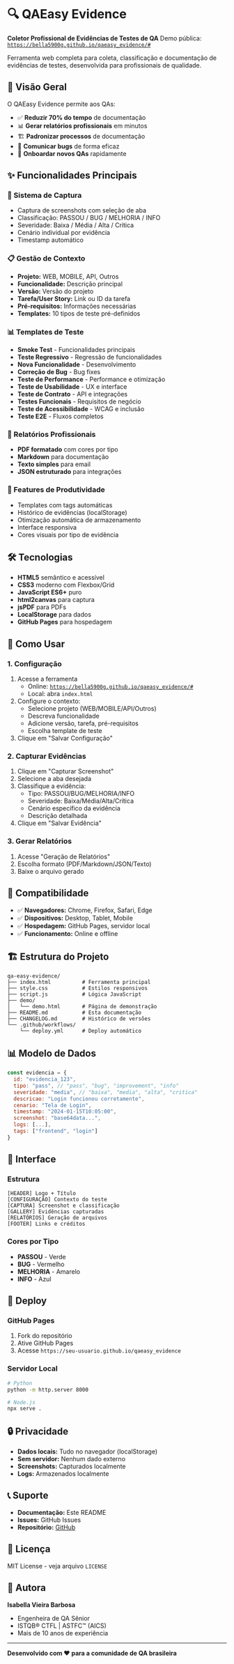 # 🔍 QAEasy Evidence

**Coletor Profissional de Evidências de Testes de QA**
Demo pública: [`https://bella5900g.github.io/qaeasy_evidence/#`](https://bella5900g.github.io/qaeasy_evidence/#)

Ferramenta web completa para coleta, classificação e documentação de evidências de testes, desenvolvida para profissionais de qualidade.

## 🎯 Visão Geral

O QAEasy Evidence permite aos QAs:

- ✅ **Reduzir 70% do tempo** de documentação
- 📊 **Gerar relatórios profissionais** em minutos
- 🏗️ **Padronizar processos** de documentação
- 💬 **Comunicar bugs** de forma eficaz
- 🚀 **Onboardar novos QAs** rapidamente

## ✨ Funcionalidades Principais

### 📸 Sistema de Captura

- Captura de screenshots com seleção de aba
- Classificação: PASSOU / BUG / MELHORIA / INFO
- Severidade: Baixa / Média / Alta / Crítica
- Cenário individual por evidência
- Timestamp automático

### 📋 Gestão de Contexto

- **Projeto:** WEB, MOBILE, API, Outros
- **Funcionalidade:** Descrição principal
- **Versão:** Versão do projeto
- **Tarefa/User Story:** Link ou ID da tarefa
- **Pré-requisitos:** Informações necessárias
- **Templates:** 10 tipos de teste pré-definidos

### 📊 Templates de Teste

- **Smoke Test** - Funcionalidades principais
- **Teste Regressivo** - Regressão de funcionalidades
- **Nova Funcionalidade** - Desenvolvimento
- **Correção de Bug** - Bug fixes
- **Teste de Performance** - Performance e otimização
- **Teste de Usabilidade** - UX e interface
- **Teste de Contrato** - API e integrações
- **Testes Funcionais** - Requisitos de negócio
- **Teste de Acessibilidade** - WCAG e inclusão
- **Teste E2E** - Fluxos completos

### 📄 Relatórios Profissionais

- **PDF formatado** com cores por tipo
- **Markdown** para documentação
- **Texto simples** para email
- **JSON estruturado** para integrações

### 🚀 Features de Produtividade

- Templates com tags automáticas
- Histórico de evidências (localStorage)
- Otimização automática de armazenamento
- Interface responsiva
- Cores visuais por tipo de evidência

## 🛠️ Tecnologias

- **HTML5** semântico e acessível
- **CSS3** moderno com Flexbox/Grid
- **JavaScript ES6+** puro
- **html2canvas** para captura
- **jsPDF** para PDFs
- **LocalStorage** para dados
- **GitHub Pages** para hospedagem

## 🚀 Como Usar

### 1. Configuração

1. Acesse a ferramenta
   - Online: [`https://bella5900g.github.io/qaeasy_evidence/#`](https://bella5900g.github.io/qaeasy_evidence/#)
   - Local: abra `index.html`
2. Configure o contexto:
   - Selecione projeto (WEB/MOBILE/API/Outros)
   - Descreva funcionalidade
   - Adicione versão, tarefa, pré-requisitos
   - Escolha template de teste
3. Clique em "Salvar Configuração"

### 2. Capturar Evidências

1. Clique em "Capturar Screenshot"
2. Selecione a aba desejada
3. Classifique a evidência:
   - Tipo: PASSOU/BUG/MELHORIA/INFO
   - Severidade: Baixa/Média/Alta/Crítica
   - Cenário específico da evidência
   - Descrição detalhada
4. Clique em "Salvar Evidência"

### 3. Gerar Relatórios

1. Acesse "Geração de Relatórios"
2. Escolha formato (PDF/Markdown/JSON/Texto)
3. Baixe o arquivo gerado

## 📱 Compatibilidade

- ✅ **Navegadores:** Chrome, Firefox, Safari, Edge
- ✅ **Dispositivos:** Desktop, Tablet, Mobile
- ✅ **Hospedagem:** GitHub Pages, servidor local
- ✅ **Funcionamento:** Online e offline

## 🏗️ Estrutura do Projeto

```
qa-easy-evidence/
├── index.html          # Ferramenta principal
├── style.css           # Estilos responsivos
├── script.js           # Lógica JavaScript
├── demo/
│   └── demo.html       # Página de demonstração
├── README.md           # Esta documentação
├── CHANGELOG.md        # Histórico de versões
└── .github/workflows/
    └── deploy.yml      # Deploy automático
```

## 📊 Modelo de Dados

```javascript
const evidencia = {
  id: "evidencia_123",
  tipo: "pass", // "pass", "bug", "improvement", "info"
  severidade: "media", // "baixa", "media", "alta", "critica"
  descricao: "Login funcionou corretamente",
  cenario: "Tela de Login",
  timestamp: "2024-01-15T10:05:00",
  screenshot: "base64data...",
  logs: [...],
  tags: ["frontend", "login"]
}
```

## 🎨 Interface

### Estrutura

```
[HEADER] Logo + Título
[CONFIGURAÇÃO] Contexto do teste
[CAPTURA] Screenshot e classificação
[GALLERY] Evidências capturadas
[RELATÓRIOS] Geração de arquivos
[FOOTER] Links e créditos
```

### Cores por Tipo

- **PASSOU** - Verde
- **BUG** - Vermelho
- **MELHORIA** - Amarelo
- **INFO** - Azul

## 🔧 Deploy

### GitHub Pages

1. Fork do repositório
2. Ative GitHub Pages
3. Acesse `https://seu-usuario.github.io/qaeasy_evidence`

### Servidor Local

```bash
# Python
python -m http.server 8000

# Node.js
npx serve .
```

## 🔒 Privacidade

- **Dados locais:** Tudo no navegador (localStorage)
- **Sem servidor:** Nenhum dado externo
- **Screenshots:** Capturados localmente
- **Logs:** Armazenados localmente

## 📞 Suporte

- **Documentação:** Este README
- **Issues:** GitHub Issues
- **Repositório:** [GitHub](https://github.com/Bella5900g/qaeasy_evidence)

## 📄 Licença

MIT License - veja arquivo `LICENSE`

## 👥 Autora

**Isabella Vieira Barbosa**

- Engenheira de QA Sênior
- ISTQB® CTFL | ASTFC™ (AICS)
- Mais de 10 anos de experiência

---

**Desenvolvido com ❤️ para a comunidade de QA brasileira**

